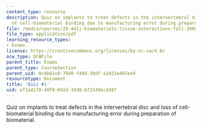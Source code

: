 ```yaml
---
content_type: resource
description: Quiz on implants to treat defects in the intervertebral disc and loss
  of cell-biomaterial binding due to manufacturing error during preparation of biomaterial.
file: /media/courses/20-441j-biomaterials-tissue-interactions-fall-2009/ef2a417049f0042d3d30672149ec438f_MIT20_441JF09_quiz1.pdf
file_type: application/pdf
learning_resource_types:
- Exams
license: https://creativecommons.org/licenses/by-nc-sa/4.0/
ocw_type: OCWFile
parent_title: Exams
parent_type: CourseSection
parent_uid: 8c4b81c0-7948-f48d-39df-a1931e497ee9
resourcetype: Document
title: 'Quiz #1'
uid: ef2a4170-49f0-042d-3d30-672149ec438f
---
```

Quiz on implants to treat defects in the intervertebral disc and loss of cell-biomaterial binding due to manufacturing error during preparation of biomaterial.